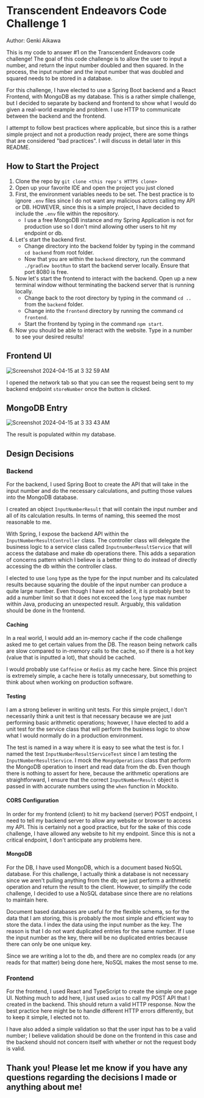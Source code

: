 # Transcendent Endeavors Code Challenge 1
Author: Genki Aikawa

This is my code to answer #1 on the Transcendent Endeavors code challenge! The goal of this code challenge is to allow the user to input a number, and return the input number doubled and then squared. In the process, the input number and the input number that was doubled and squared needs to be stored in a database.

For this challenge, I have elected to use a Spring Boot backend and a React Frontend, with MongoDB as my database. This is a rather simple challenge, but I decided to separate by backend and frontend to show what I would do given a real-world example and problem. I use HTTP to communicate between the backend and the frontend.

I attempt to follow best practices where applicable, but since this is a rather simple project and not a production ready project, there are some things that are considered "bad practices". I will discuss in detail later in this README.

## How to Start the Project
1. Clone the repo by `git clone <this repo's HTTPS clone>`
2. Open up your favorite IDE and open the project you just cloned
3. First, the environment variables needs to be set. The best practice is to ignore `.env` files since I do not want any malicious actors calling my API or DB. HOWEVER, since this is a simple project, I have decided to include the `.env` file within the repository.
    - I use a free MongoDB instance and my Spring Application is not for production use so I don't mind allowing other users to hit my endpoint or db.
4. Let's start the backend first.
    - Change directory into the backend folder by typing in the command `cd backend` from root folder.
    - Now that you are within the `backend` directory, run the command `./gradlew bootRun` to start the backend server locally. Ensure that port 8080 is free. 
5. Now let's start the frontend to interact with the backend. Open up a new terminal window without terminating the backend server that is running locally.
    - Change back to the root directory by typing in the command `cd ..` from the `backend` folder.
    - Change into the `frontend` directory by running the command `cd frontend`.
    - Start the frontend by typing in the command `npm start`.
6. Now you should be able to interact with the website. Type in a number to see your desired results!

## Frontend UI
![Screenshot 2024-04-15 at 3 32 59 AM](https://github.com/genki-aik/Transcendent-Endeavors-Code-Challenge-1/assets/72573851/04a2eceb-eada-467f-b114-be76dd6e3d6c)

I opened the network tab so that you can see the request being sent to my backend endpoint `storeNumber` once the button is clicked.

## MongoDB Entry
![Screenshot 2024-04-15 at 3 33 43 AM](https://github.com/genki-aik/Transcendent-Endeavors-Code-Challenge-1/assets/72573851/1f0a6a06-6e4c-4f11-9a28-9f6acffc569a)

The result is populated within my database.

## Design Decisions
### Backend
For the backend, I used Spring Boot to create the API that will take in the input number and do the necessary calculations, and putting those values into the MongoDB database.

I created an object `InputNumberResult` that will contain the input number and all of its calculation results. In terms of naming, this seemed the most reasonable to me.

With Spring, I expose the backend API within the `InputNumberResultController` class. The controller class will delegate the business logic to a service class called `InputnumberResultService` that will access the database and make db operations there. This adds a separation of concerns pattern which I believe is a better thing to do instead of directly accessing the db within the controller class.

I elected to use `long` type as the type for the input number and its calculated results because squaring the double of the input number can produce a quite large number. Even though I have not added it, it is probably best to add a number limit so that it does not exceed the `long` type max number within Java, producing an unexpected result. Arguably, this validation should be done in the frontend.

#### Caching
In a real world, I would add an in-memory cache if the code challenge asked me to get certain values from the DB. The reason being network calls are slow compared to in-memory calls to the cache, so if there is a hot key (value that is inputted a lot), that should be cached.

I would probably use `Caffeine` or `Redis` as my cache here. Since this project is extremely simple, a cache here is totally unnecessary, but something to think about when working on production software.

#### Testing
I am a strong believer in writing unit tests. For this simple project, I don't necessarily think a unit test is that necessary because we are just performing basic arithmetic operations; however, I have elected to add a unit test for the service class that will perform the business logic to show what I would normally do in a production environment.

The test is named in a way where it is easy to see what the test is for. I named the test `InputNumberResultServiceTest` since I am testing the `InputNumberResultService`. I mock the `MongoOperations` class that perform the MongoDB operation to insert and read data from the db. Even though there is nothing to assert for here, because the arithmetic operations are straightforward, I ensure that the correct `InputNumberResult` object is passed in with accurate numbers using the `when` function in Mockito.

#### CORS Configuration
In order for my frontend (client) to hit my backend (server) POST endpoint, I need to tell my backend server to allow any website or browser to access my API. This is certainly not a good practice, but for the sake of this code challenge, I have allowed any website to hit my endpoint. Since this is not a critical endpoint, I don't anticipate any problems here.

#### MongoDB
For the DB, I have used MongoDB, which is a document based NoSQL database. For this challenge, I actually think a database is not necessary since we aren't pulling anything from the db; we just perform a arithmetic operation and return the result to the client. However, to simplify the code challenge, I decided to use a NoSQL database since there are no relations to maintain here.

Document based databases are useful for the flexible schema, so for the data that I am storing, this is probably the most simple and efficient way to store the data. I index the data using the input number as the key. The reason is that I do not want duplicated entries for the same number. If I use the input number as the key, there will be no duplicated entries because there can only be one unique key.

Since we are writing a lot to the db, and there are no complex reads (or any reads for that matter) being done here, NoSQL makes the most sense to me.

### Frontend
For the frontend, I used React and TypeScript to create the simple one page UI. Nothing much to add here, I just used `axios` to call my POST API that I created in the backend. This should return a valid HTTP response. Now the best practice here might be to handle different HTTP errors differently, but to keep it simple, I elected not to.

I have also added a simple validation so that the user input has to be a valid number; I believe validation should be done on the frontend in this case and the backend should not concern itself with whether or not the request body is valid.

## Thank you! Please let me know if you have any questions regarding the decisions I made or anything about me!
